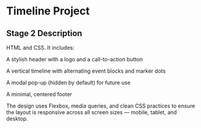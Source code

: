# Timeline Project

## Stage 2 Description

HTML and CSS. It includes:

A stylish header with a logo and a call-to-action button

A vertical timeline with alternating event blocks and marker dots

A modal pop-up (hidden by default) for future use

A minimal, centered footer

The design uses Flexbox, media queries, and clean CSS practices to ensure the layout is responsive across all screen sizes — mobile, tablet, and desktop.
